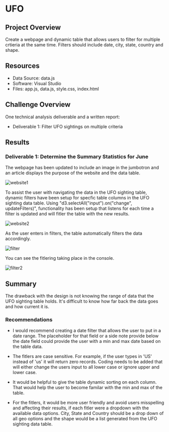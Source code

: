 # UFO

## Project Overview
Create a webpage and dynamic table that allows users to filter for multiple crtieria at the same time. Filters should include date, city, state, country and shape.

## Resources
- Data Source: data.js
- Software: Visual Studio
- Files: app.js, data.js, style.css, index.html

## Challenge Overview
One technical analysis deliverable and a written report:
- Deliverable 1: Filter UFO sightings on multiple criteria

## Results

### Deliverable 1: Determine the Summary Statistics for June
The webpage has been updated to include an image in the jumbotron and an article displays the purpose of the website and the data table. 

![website1](https://user-images.githubusercontent.com/87085239/177025049-b1505423-d34f-4b63-9f3b-8c909bbd065a.png)


To assist the user with navigating the data in the UFO sighting table, dynamic filters have been setup for specfic table columns in the UFO sighting data table. Using "d3.selectAll("input").on("change", updateFilters)", functionality has been setup that listens for each time a filter is updated and will fitler the table with the new results. 

![website2](https://user-images.githubusercontent.com/87085239/177025058-159bb9bc-2218-4258-9f0a-7f7d4eef8f2d.png)
 
As the user enters in filters, the table automatically filters the data accordingly.

![filter](https://user-images.githubusercontent.com/87085239/177025063-b4d4dab1-d901-4093-9e2d-b751e97abef2.png)

You can see the fitlering taking place in the console.

![filter2](https://user-images.githubusercontent.com/87085239/177025248-4b17d3c2-aa0f-4965-906b-6e75467d9ee6.png)


## Summary

The drawback with the design is not knowing the range of data that the UFO sighting table holds. It's difficult to know how far back the data goes and how current it is. 

### Recommendations

- I would recommend creating a date filter that allows the user to put in a date range. The placeholder for that field or a side note provide below the date field could provide the user with a min and max date based on the table data.

- The fitlers are case sensitive. For example, if the user types in 'US' instead of 'us' it will return zero records. Coding needs to be added that will either change the users input to all lower case or ignore upper and lower case.

- It would be helpful to give the table dynamic sorting on each column. That would help the user to become familar with the min and max of the table. 

- For the fitlers, it would be more user friendly and avoid users misspelling and affecting their results, if each fitler were a dropdown with the available data options. City, State and Country should be a drop down of all geo options and the shape would be a list generated from the UFO sighting data table.




